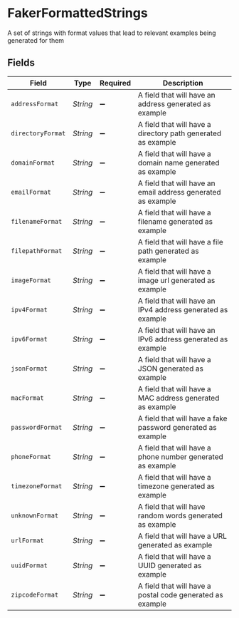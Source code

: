 # FakerFormattedStrings

A set of strings with format values that lead to relevant examples being generated for them


## Fields

| Field                                                        | Type                                                         | Required                                                     | Description                                                  |
| ------------------------------------------------------------ | ------------------------------------------------------------ | ------------------------------------------------------------ | ------------------------------------------------------------ |
| `addressFormat`                                              | *String*                                                     | :heavy_minus_sign:                                           | A field that will have an address generated as example       |
| `directoryFormat`                                            | *String*                                                     | :heavy_minus_sign:                                           | A field that will have a directory path generated as example |
| `domainFormat`                                               | *String*                                                     | :heavy_minus_sign:                                           | A field that will have a domain name generated as example    |
| `emailFormat`                                                | *String*                                                     | :heavy_minus_sign:                                           | A field that will have an email address generated as example |
| `filenameFormat`                                             | *String*                                                     | :heavy_minus_sign:                                           | A field that will have a filename generated as example       |
| `filepathFormat`                                             | *String*                                                     | :heavy_minus_sign:                                           | A field that will have a file path generated as example      |
| `imageFormat`                                                | *String*                                                     | :heavy_minus_sign:                                           | A field that will have a image url generated as example      |
| `ipv4Format`                                                 | *String*                                                     | :heavy_minus_sign:                                           | A field that will have an IPv4 address generated as example  |
| `ipv6Format`                                                 | *String*                                                     | :heavy_minus_sign:                                           | A field that will have an IPv6 address generated as example  |
| `jsonFormat`                                                 | *String*                                                     | :heavy_minus_sign:                                           | A field that will have a JSON generated as example           |
| `macFormat`                                                  | *String*                                                     | :heavy_minus_sign:                                           | A field that will have a MAC address generated as example    |
| `passwordFormat`                                             | *String*                                                     | :heavy_minus_sign:                                           | A field that will have a fake password generated as example  |
| `phoneFormat`                                                | *String*                                                     | :heavy_minus_sign:                                           | A field that will have a phone number generated as example   |
| `timezoneFormat`                                             | *String*                                                     | :heavy_minus_sign:                                           | A field that will have a timezone generated as example       |
| `unknownFormat`                                              | *String*                                                     | :heavy_minus_sign:                                           | A field that will have random words generated as example     |
| `urlFormat`                                                  | *String*                                                     | :heavy_minus_sign:                                           | A field that will have a URL generated as example            |
| `uuidFormat`                                                 | *String*                                                     | :heavy_minus_sign:                                           | A field that will have a UUID generated as example           |
| `zipcodeFormat`                                              | *String*                                                     | :heavy_minus_sign:                                           | A field that will have a postal code generated as example    |